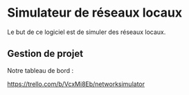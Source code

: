 # Simulateur de réseaux locaux

Le but de ce logiciel est de simuler des réseaux locaux.

## Gestion de projet

Notre tableau de bord :

https://trello.com/b/VcxMi8Eb/networksimulator 
